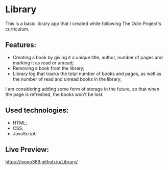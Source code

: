 # Library

This is a basic library app that I created while following The Odin Project's curriculum.

## Features:

- Creating a book by giving it a unique title, author, number of pages and marking it as read or unread;
- Removing a book from the library;
- Library log that tracks the total number of books and pages, as well as the number of read and unread books in the library;

I am considering adding some form of storage in the future, so that when the page is refreshed, the books won't be lost.

## Used technologies:

- HTML;
- CSS;
- JavaScript;

## Live Preview:

https://ivooo369.github.io/Library/
